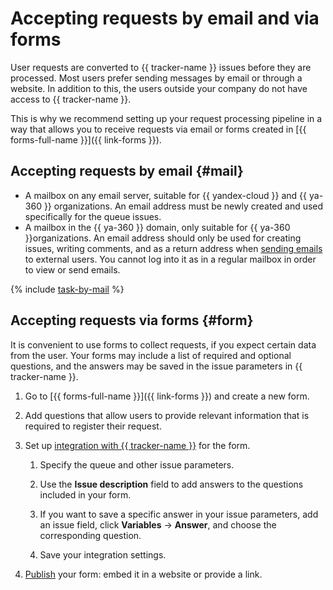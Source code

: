 # Accepting requests by email and via forms

User requests are converted to {{ tracker-name }} issues before they are processed. Most users prefer sending messages by email or through a website. In addition to this, the users outside your company do not have access to {{ tracker-name }}.

This is why we recommend setting up your request processing pipeline in a way that allows you to receive requests via email or forms created in [{{ forms-full-name }}]({{ link-forms }}).

## Accepting requests by email {#mail}


* A mailbox on any email server, suitable for {{ yandex-cloud }} and {{ ya-360 }} organizations. An email address must be newly created and used specifically for the queue issues.
* A mailbox in the {{ ya-360 }} domain, only suitable for {{ ya-360 }}organizations. An email address should only be used for creating issues, writing comments, and as a return address when [sending emails](user/comments.md#send-comment) to external users. You cannot log into it as in a regular mailbox in order to view or send emails.

{% include [task-by-mail](../_includes/tracker/task-by-mail.md) %}


## Accepting requests via forms {#form}

It is convenient to use forms to collect requests, if you expect certain data from the user. Your forms may include a list of required and optional questions, and the answers may be saved in the issue parameters in {{ tracker-name }}.

1. Go to [{{ forms-full-name }}]({{ link-forms }}) and create a new form.

1. Add questions that allow users to provide relevant information that is required to register their request.

1. Set up [integration with {{ tracker-name }}](../forms/create-task.md) for the form.

   1. Specify the queue and other issue parameters.

   1. Use the **Issue description** field to add answers to the questions included in your form.

   1. If you want to save a specific answer in your issue parameters, add an issue field, click **Variables** → **Answer**, and choose the corresponding question.

   1. Save your integration settings.


1. [Publish](../forms/publish.md#section_link) your form: embed it in a website or provide a link.